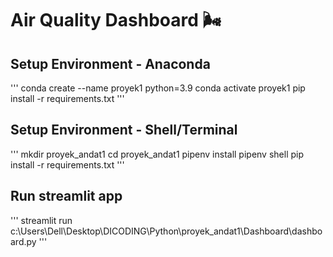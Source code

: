 # Air Quality Dashboard 🌬️

## Setup Environment - Anaconda
'''
conda create --name proyek1 python=3.9
conda activate proyek1
pip install -r requirements.txt
'''

## Setup Environment - Shell/Terminal
'''
mkdir proyek_andat1
cd proyek_andat1
pipenv install
pipenv shell
pip install -r requirements.txt
'''

## Run streamlit app
'''
streamlit run c:\Users\Dell\Desktop\DICODING\Python\proyek_andat1\Dashboard\dashboard.py
'''
